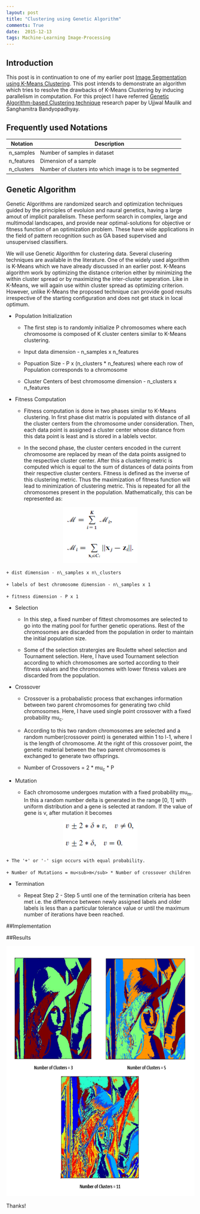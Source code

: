 ```yaml
---
layout: post
title: "Clustering using Genetic Algorithm"
comments: True
date:  2015-12-13
tags: Machine-Learning Image-Processing
---
```


## Introduction

This post is in continuation to one of my earlier post [Image Segmentation using K-Means Clustering](http://ishankgulati.github.io/posts/Image%20Segmentation%20using%20K-Means%20Clustering/). This post intends to demonstrate an algorithm which tries to resolve the drawbacks of K-Means Clustering by inducing parallelism in computation. For this project I have referred [Genetic Algorithm-based Clustering technique](http://www.sciencedirect.com/science/article/pii/S0031320399001375) research paper by Ujjwal Maulik and Sanghamitra Bandyopadhyay.

## Frequently used Notations

| Notation | Description |
| ------ | ----------- |
| n_samples  | Number of samples in dataset |
| n_features | Dimension of a sample |
| n_clusters | Number of clusters into which image is to be segmented |

## Genetic Algorithm

Genetic Algorithms are randomized search and optimization techniques guided by the principles of evoluion and naural genetics, having a large amout of implicit parallelism. These perform search in complex, large and multimodal landscapes, and provide near optimal-solutions for objective or fitness function of an optimization problem. These have wide applications in the field of pattern recognition such as GA based supervised and unsupervised classifiers. 

We will use Genetic Algorithm for clustering data. Several clusering techniques are available in the literature. One of the widely used algorithm is K-Means which we have already discussed in an earlier post. K-Means algorithm work by optimizing the distance criterion either by minimizing the within cluster spread or by maximizing the inter-cluster seperation. Like in K-Means, we will again use within cluster spread as optimizing criterion. However, unlike K-Means the proposed technique can provide good results irrespective of the starting configuration and does not get stuck in local optimum.

* Population Initialization

	+ The first step is to randomly initialize P chromosomes where each chromosome is composed of K cluster centers similar to K-Means clustering. 

	+ Input data dimension - n\_samples x n\_features

	+ Popuation Size - P x (n\_clusters * n\_features) where each row of Population corresponds to a chromosome

	+ Cluster Centers of best chromosome dimension - n\_clusters x n\_features
	

* Fitness Computation

	+ Fitness computation is done in two phases similar to K-Means clustering. In first phase dist matrix is populated with distance of all the cluster centers from the chromosome under consideration. Then, each data point is assigned a cluster center whose distance from this data point is least and is stored in a lablels vector.

	+ In the second phase, the cluster centers encoded in the current chromosome are replaced by mean of the data points assigned to the respective cluster center. After this a clustering metric is computed which is equal to the sum of distances of data points from their respective cluster centers. Fitness is defined as the inverse of this clustering metric. Thus the maximization of fitness function will lead to minimization of clustering metric. This is repeated for all the chromosomes present in the population. Mathematically, this can be represented as:

<center><img src="/assets/g1.PNG" alt="label" style="width:200px;height:150px;"/></center>

	+ dist dimension - n\_samples x n\_clusters

	+ labels of best chromosome dimension - n\_samples x 1

	+ fitness dimension - P x 1

* Selection

	+ In this step, a fixed number of fittest chromosomes are selected to go into the mating pool for further genetic operations. Rest of the chromosomes are discarded from the population in order to maintain the initial population size. 

	+ Some of the selection stratergies are Roulette wheel selection and Tournament selection. Here, I have used Tournament selection according to which chromosomes are sorted according to their fitness values and the chromosomes with lower fitness values are discarded from the population.

* Crossover

	+ Crossover is a probabalistic process that exchanges information between two parent chromosomes for generating two child chromosomes. Here, I have used single point crossover with a fixed probability mu<sub>c</sub>. 

	+ According to this two random chromosomes are selected and a random number(crossover point) is generated within 1 to l-1, where l is the length of chromosome. At the right of this crossover point, the genetic material between the two parent chromosomes is exchanged to generate two offsprings.

	+ Number of Crossovers = 2 * mu<sub>c</sub> * P

* Mutation

	+ Each chromosome undergoes mutation with a fixed probability mu<sub>m</sub>. In this a random number delta is generated in the range [0, 1] with uniform distribution and a gene is selected at random. If the value of gene is v, after mutation it becomes

<center><img src="/assets/g2.PNG" alt="label" style="width:200px;height:80px;"/></center>
	
	+ The '+' or '-' sign occurs with equal probability.

	+ Number of Mutations = mu<sub>m</sub> * Number of crossover children

* Termination

	+ Repeat Step 2 - Step 5 until one of the termination criteria has been met i.e. the difference between newly assigned labels and older labels is less than a particular tolerance value or until the maximum number of iterations have been reached.

##Implementation

<script src="https://gist.github.com/IshankGulati/85e0051fb4c67e48c414.js"></script>

##Results

<center><img src="/assets/genetic.PNG" alt="Lena Genetic" style="width:660px;height:670px;"/></center>

Thanks!
